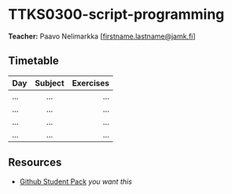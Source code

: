 # TTKS0300-script-programming

**Teacher:** Paavo Nelimarkka [firstname.lastname@jamk.fi]

## Timetable
| Day | Subject | Exercises |
|:--------|:----------:|-----:|
| ... | ... | ... |
| ... | ... | ... |
| ... | ... | ... |
| ... | ... | ... |

## Resources

- [Github Student Pack](https://education.github.com/pack) _you want this_
